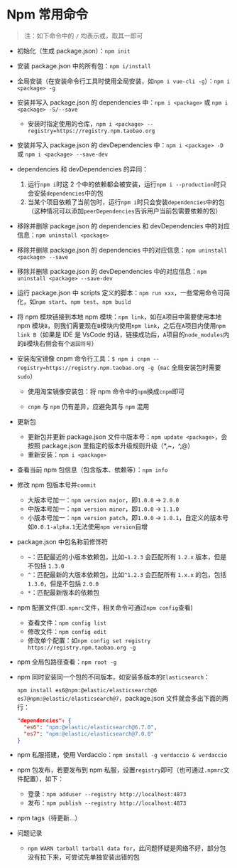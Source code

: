 # Npm 常用命令

> 注：如下命令中的 `/` 均表示或，取其一即可

- 初始化（生成 package.json）：`npm init`

- 安装 package.json 中的所有包：`npm i/install`

- 全局安装（在安装命令行工具时使用全局安装，如`npm i vue-cli -g`）：`npm i <package> -g`

- 安装并写入 package.json 的 dependencies 中：`npm i <package>` 或 `npm i <package> -S/--save`

  - 安装时指定使用的仓库，`npm i <package> --registry=https://registry.npm.taobao.org`

- 安装并写入 package.json 的 devDependencies 中：`npm i <package> -D` 或 `npm i <package> --save-dev`

- dependencies 和 devDependencies 的异同：

  1. 运行`npm i`时这 2 个中的依赖都会被安装，运行`npm i --production`时只会安装`dependencies`中的包
  2. 当某个项目依赖了当前包时，运行`npm i`时只会安装`dependencies`中的包（这种情况可以添加`peerDependencies`告诉用户当前包需要依赖的包）

- 移除并删除 package.json 的 dependencies 和 devDependencies 中的对应信息：`npm uninstall <package>`

- 移除并删除 package.json 的 dependencies 中的对应信息：`npm uninstall <package> --save`

- 移除并删除 package.json 的 devDependencies 中的对应信息：`npm uninstall <package> --save-dev`

- 运行 package.json 中 scripts 定义的脚本：`npm run xxx`，一些常用命令可简化，如`npm start`、`npm test`、`npm build`

- 将 npm 模块链接到本地 npm 模块：`npm link`，如在`A`项目中需要使用本地 npm 模块`B`，则我们需要现在`B`模块内使用`npm link`，之后在`A`项目内使用`npm link B`（如果是 IDE 是 VsCode 的话，链接成功后，`A`项目的`node_modules`内的`B`模块右侧会有个`返回符号`）

- 安装淘宝镜像 cnpm 命令行工具：`$ npm i cnpm --registry=https://registry.npm.taobao.org -g`（`mac` 全局安装包时需要`sudo`）

  - 使用淘宝镜像安装包：将 npm 命令中的`npm`换成`cnpm`即可

  - `cnpm` 与 `npm` 仍有差异，应避免其与 `npm` 混用

- 更新包

  - 更新包并更新 package.json 文件中版本号：`npm update <package>`，会按照 package.json 里指定的版本升级规则升级（\*,~，^,@）
  - 重新安装：`npm i <package>`

- 查看当前 npm 包信息（包含版本、依赖等）：`npm info`

- 修改 npm 包版本号并`commit`

  - 大版本号加一：`npm version major`，即`1.0.0` -> `2.0.0`
  - 中版本号加一：`npm version minor`，即`1.0.0` -> `1.1.0`
  - 小版本号加一：`npm version patch`，即`1.0.0` -> `1.0.1`，自定义的版本号如`0.0.1-alpha.1`无法使用`npm version`自增

- package.json 中包名称前修饰符

  - `~`：匹配最近的小版本依赖包，比如`~1.2.3` 会匹配所有 `1.2.x` 版本，但是不包括 `1.3.0`
  - `^`：匹配最新的大版本依赖包，比如`^1.2.3` 会匹配所有 `1.x.x` 的包，包括 `1.3.0`，但是不包括 `2.0.0`
  - `*`：匹配最新版本的依赖包

- npm 配置文件(即`.npmrc`文件，相关命令可通过`npm config`查看)

  - 查看文件：`npm config list`
  - 修改文件：`npm config edit`
  - 修改单个配置：如`npm config set registry https://registry.npm.taobao.org -g`

- npm 全局包路径查看：`npm root -g`

- npm 同时安装同一个包的不同版本，如安装多版本的`Elasticsearch`：

  `npm install es6@npm:@elastic/elasticsearch@6 es7@npm:@elastic/elasticsearch@7`，package.json 文件就会多出下面的两行：

  ```json
  "dependencies": {
    "es6": "npm:@elastic/elasticsearch@6.7.0",
    "es7": "npm:@elastic/elasticsearch@7.0.0"
  }
  ```

- npm 私服搭建，使用 Verdaccio：`npm install -g verdaccio & verdaccio`

- npm 包发布，若要发布到 npm 私服，设置`registry`即可（也可通过`.npmrc`文件配置），如下：

  - 登录：`npm adduser --registry http://localhost:4873`
  - 发布：`npm publish --registry http://localhost:4873`

- npm tags（待更新...）

- 问题记录

  - `npm WARN tarball tarball data for`，此问题怀疑是网络不好，部分包没有拉下来，可尝试先单独安装出错的包
